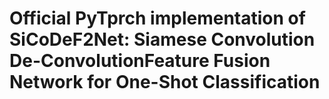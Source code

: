 # Official PyTprch implementation of SiCoDeF2Net: Siamese Convolution De-ConvolutionFeature Fusion Network for One-Shot Classification
